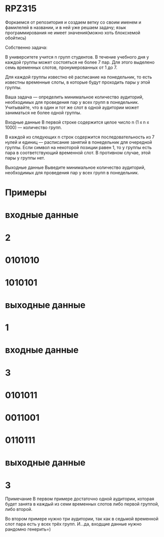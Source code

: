 # RPZ315
Форкаемся от репозитория и создаем ветку со своим именем и фамилелей в названии, и в ней уже решаем задачу; язык программирования не имеет значения(можно хоть блоксхемой обойтись)

Собственно задача:

В университете учится n групп студентов. В течение учебного дня у каждой группы может состояться не более 7 пар. Для этого выделено семь временных слотов, пронумерованных от 1 до 7.

Для каждой группы известно её расписание на понедельник, то есть известны временные слоты, в которые будут проходить пары у этой группы.

Ваша задача — определить минимальное количество аудиторий, необходимых для проведения пар у всех групп в понедельник. Учитывайте, что в один и тот же слот в одной аудитории может заниматься не более одной группы.

Входные данные
В первой строке содержится целое число n (1 ≤ n ≤ 1000) — количество групп.

В каждой из следующих n строк содержится последовательность из 7 нулей и единиц — расписание занятий в понедельник для очередной группы. Если символ на некоторой позиции равен 1, то у группы есть пара в соответствующий временной слот. В противном случае, этой пары у группы нет.

Выходные данные
Выведите минимальное количество аудиторий, необходимых для проведения пар у всех групп в понедельник.

# Примеры
# входные данные
# 2
# 0101010
# 1010101
# выходные данные
# 1
# входные данные
# 3
# 0101011
# 0011001
# 0110111
# выходные данные
# 3
Примечание
В первом примере достаточно одной аудитории, которая будет занята в каждый из семи временных слотов либо первой группой, либо второй.

Во втором примере нужно три аудитории, так как в седьмой временной слот пара есть у всех трёх групп.
И...да, входщие данные нужно рандомно генерить=)
